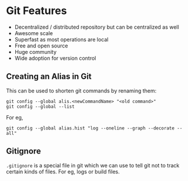# Git Features
- Decentralized / distributed repository but can be centralized as well
- Awesome scale
- Superfast as most operations are local
- Free and open source
- Huge community
- Wide adoption for version control


## Creating an Alias in Git
This can be used to shorten git commands by renaming them:
```
git config --global alis.<newCommandName> "<old command>"
git config --global --list
```

For eg, 
```
git config --global alias.hist "log --oneline --graph --decorate --all"
```

## Gitignore
`.gitignore` is a special file in git which we can use to tell git not to track certain kinds of files. For eg, logs or build files.
